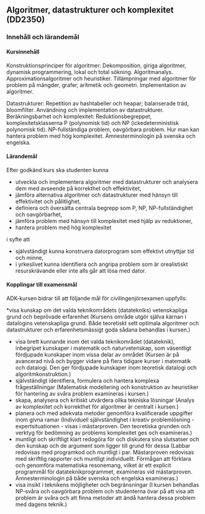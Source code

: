 ## Algoritmer, datastrukturer och komplexitet (DD2350)

### Innehåll och lärandemål

#### Kursinnehåll
Konstruktionsprinciper för algoritmer: Dekomposition, giriga algoritmer, dynamisk programmering, lokal och total sökning. Algoritmanalys. Approximationsalgoritmer och heuristiker. Tillämpningar med algoritmer för problem på mängder, grafer, aritmetik och geometri. Implementation av algoritmer.

Datastrukturer: Repetition av hashtabeller och heapar; balanserade träd, bloomfilter. Användning och implementation av datastrukturer. Beräkningsbarhet och komplexitet: Reduktionsbegreppet, komplexitetsklasserna P (polynomisk tid) och NP (ickedeterministisk polynomisk tid). NP-fullständiga problem, oavgörbara problem. Hur man kan hantera problem med hög komplexitet. Ämnesterminologin på svenska och engelska.

#### Lärandemål
Efter godkänd kurs ska studenten kunna 
* utveckla och implementera algoritmer med datastrukturer och analysera dem med avseende på korrekthet och effektivitet, 
* jämföra alternativa algoritmer och datastrukturer med hänsyn till effektivitet och pålitlighet,
* definiera och översätta centrala begrepp som P, NP, NP-fullständighet och oavgörbarhet,
* jämföra problem med hänsyn till komplexitet med hjälp av reduktioner,
* hantera problem med hög komplexitet

i syfte att 
* självständigt kunna konstruera datorprogram som effektivt utnyttjar tid och minne, 
* i yrkeslivet kunna identifiera och angripa problem som är orealistiskt resurskrävande eller inte alls går att lösa med dator.

#### Kopplingar till examensmål
ADK-kursen bidrar till att följande mål för civilingenjörsexamen uppfylls:

*visa kunskap om det valda teknikområdets (datatekniks) vetenskapliga grund och beprövade erfarenhet
(Kursens område utgör själva kärnan i datalogins vetenskapliga grund. Både teoretiskt sett optimala algoritmer och datastrukturer och erfarenhetsmässigt goda sådana behandlas i kursen.)
* visa brett kunnande inom det valda teknikområdet (datateknik), inbegripet kunskaper i matematik och naturvetenskap, som väsentligt fördjupade kunskaper inom vissa delar av området
(Kursen är på avancerad nivå och bygger vidare på flera tidigare kurser i matematik och datalogi. Den ger fördjupade kunskaper inom teoretisk datalogi och algoritmkonstruktion.)
* självständigt identifiera, formulera och hantera komplexa frågeställningar
(Matematisk modellering och konstruktion av heuristiker för hantering av svåra problem examineras i kursen.)
* skapa, analysera och kritiskt utvärdera olika tekniska lösningar
(Analys av komplexitet och korrekthet för algoritmer är centralt i kursen.)
* planera och med adekvata metoder genomföra kvalificerade uppgifter inom givna ramar
(Individuell självständighet i kreativ problemlösning - expertsituationen - visas i mästarproven. Den teoretiska grunden och verktyg för bedömning av problems komplexitet ges och examineras.)
* muntligt och skriftligt klart redogöra för och diskutera sina slutsatser och den kunskap och de argument som ligger till grund för dessa
(Labbar redovisas med programkod och muntligt i par. Mästarproven redovisas med skriftlig rapporter och muntligt individuellt. Förmågan att förklara och genomföra matematiska resonemang, vilket är ett explicit programmål för datateknikprogrammet, examineras vid mästarproven. Ämnesterminologin på både svenska och engelska examineras.)
* visa insikt i teknikens möjligheter och begränsningar
(I kursen behandlas NP-­svåra och oavgörbara problem och studenterna övar på att visa att problem är svåra och att finna metoder att ändå hantera dessa problem med dagens teknik.)
